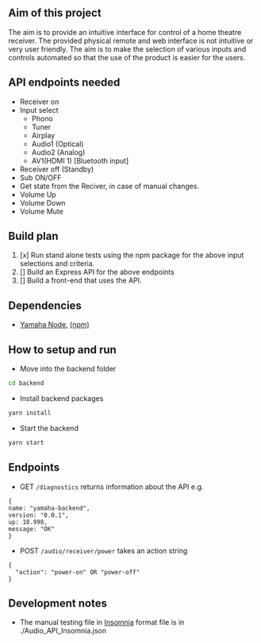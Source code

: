 ## Aim of this project
The aim is to provide an intuitive interface for control of a home theatre receiver. The provided physical remote and web interface is not intuitive or very user friendly. The aim is to make the selection of various inputs and controls automated so that the use of the product is easier for the users.

## API endpoints needed

- Receiver on
- Input select
  - Phono
  - Tuner
  - Airplay
  - Audio1 (Optical)
  - Audio2 (Analog)
  - AV1(HDMI 1) [Bluetooth input]
- Receiver off (Standby)
- Sub ON/OFF
- Get state from the Reciver, in case of manual changes.
- Volume Up
- Volume Down
- Volume Mute

## Build plan
1. [x] Run stand alone tests using the npm package for the above input selections and criteria.
2. [] Build an Express API for the above endpoints
3. [] Build a front-end that uses the API.

## Dependencies
- [Yamaha Node](https://github.com/PSeitz/yamaha-nodejs), [(npm)](https://www.npmjs.com/package/yamaha-nodejs)

## How to setup and run
- Move into the backend folder
``` bash
cd backend
```
- Install backend packages
``` bash
yarn install
```
- Start the backend
``` bash
yarn start
```

## Endpoints

* GET ```/diagnostics``` returns information about the API
e.g.
```
{
name: "yamaha-backend",
version: "0.0.1",
up: 18.998,
message: "OK"
}
```

* POST ```/audio/receiver/power``` takes an action string
```
{ 
  "action": "power-on" OR "power-off"
}
```

## Development notes
- The manual testing file in [Insomnia](https://insomnia.rest/) format file is in ./Audio_API_Insomnia.json